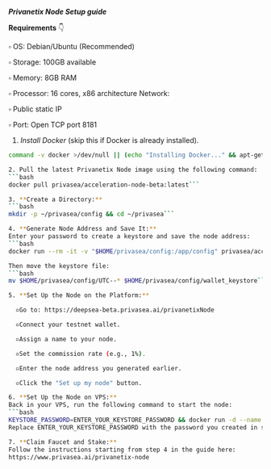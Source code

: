 ***Privanetix Node Setup guide***

**Requirements** 👇 

  ▫️ OS: Debian/Ubuntu (Recommended) 
  
  ▫️ Storage: 100GB available 
  
  ▫️ Memory: 8GB RAM 
  
  ▫️ Processor: 16 cores, x86 architecture Network:
  
  ▫️ Public static IP 
  
  ▫️ Port: Open TCP port 8181 


1. *Install Docker* (skip this if Docker is already installed).
```bash
command -v docker >/dev/null || (echo "Installing Docker..." && apt-get install -y ca-certificates curl gnupg lsb-release && curl -fsSL https://download.docker.com/linux/ubuntu/gpg | sudo gpg --dearmor -o /usr/share/keyrings/docker-archive-keyring.gpg && echo "deb [arch=$(dpkg --print-architecture) signed-by=/usr/share/keyrings/docker-archive-keyring.gpg] https://download.docker.com/linux/ubuntu $(lsb_release -cs) stable" | sudo tee /etc/apt/sources.list.d/docker.list > /dev/null && apt-get update && apt-get install -y docker-ce docker-ce-cli containerd.io) && command -v docker-compose >/dev/null || (echo "Installing Docker Compose..." && curl -L "https://github.com/docker/compose/releases/download/1.29.2/docker-compose-$(uname -s)-$(uname -m)" -o /usr/local/bin/docker-compose.tmp && [[ -f /usr/local/bin/docker-compose ]] && rm /usr/local/bin/docker-compose && mv /usr/local/bin/docker-compose.tmp /usr/local/bin/docker-compose && chmod +x /usr/local/bin/docker-compose)```

2. Pull the latest Privanetix Node image using the following command:
```bash
docker pull privasea/acceleration-node-beta:latest```

3. **Create a Directory:**
```bash
mkdir -p ~/privasea/config && cd ~/privasea```

4. **Generate Node Address and Save It:**
Enter your password to create a keystore and save the node address:
```bash
docker run --rm -it -v "$HOME/privasea/config:/app/config" privasea/acceleration-node-beta:latest ./node-calc new_keystore```

Then move the keystore file:
```bash
mv $HOME/privasea/config/UTC--* $HOME/privasea/config/wallet_keystore```

5. **Set Up the Node on the Platform:**

  ▫️Go to: https://deepsea-beta.privasea.ai/privanetixNode

  ▫️Connect your testnet wallet.

  ▫️Assign a name to your node.

  ▫️Set the commission rate (e.g., 1%).

  ▫️Enter the node address you generated earlier.

  ▫️Click the "Set up my node" button.

6. **Set Up the Node on VPS:**
Back in your VPS, run the following command to start the node:
```bash
KEYSTORE_PASSWORD=ENTER_YOUR_KEYSTORE_PASSWORD && docker run -d --name privanetix-node -v "$HOME/privasea/config:/app/config" -e KEYSTORE_PASSWORD=$KEYSTORE_PASSWORD privasea/acceleration-node-beta:latest```
Replace ENTER_YOUR_KEYSTORE_PASSWORD with the password you created in step 4.

7. **Claim Faucet and Stake:**
Follow the instructions starting from step 4 in the guide here:
https://www.privasea.ai/privanetix-node

